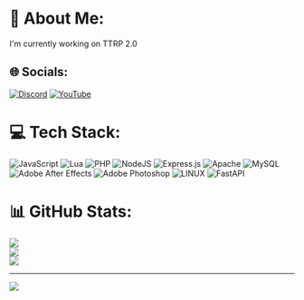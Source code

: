# 💫 About Me:
I'm currently working on TTRP 2.0


## 🌐 Socials:
[![Discord](https://img.shields.io/badge/Discord-%237289DA.svg?logo=discord&logoColor=white)](https://discord.gg/tiny-town) [![YouTube](https://img.shields.io/badge/YouTube-%23FF0000.svg?logo=YouTube&logoColor=white)]([https://youtube.com/@UCyoQAQFJOVkwkgHZRpFweMA](https://www.youtube.com/@TheFirstZiggy)) 

# 💻 Tech Stack:
![JavaScript](https://img.shields.io/badge/javascript-%23323330.svg?style=for-the-badge&logo=javascript&logoColor=%23F7DF1E) ![Lua](https://img.shields.io/badge/lua-%232C2D72.svg?style=for-the-badge&logo=lua&logoColor=white) ![PHP](https://img.shields.io/badge/php-%23777BB4.svg?style=for-the-badge&logo=php&logoColor=white) ![NodeJS](https://img.shields.io/badge/node.js-6DA55F?style=for-the-badge&logo=node.js&logoColor=white) ![Express.js](https://img.shields.io/badge/express.js-%23404d59.svg?style=for-the-badge&logo=express&logoColor=%2361DAFB) ![Apache](https://img.shields.io/badge/apache-%23D42029.svg?style=for-the-badge&logo=apache&logoColor=white) ![MySQL](https://img.shields.io/badge/mysql-%2300f.svg?style=for-the-badge&logo=mysql&logoColor=white) ![Adobe After Effects](https://img.shields.io/badge/Adobe%20After%20Effects-9999FF.svg?style=for-the-badge&logo=Adobe%20After%20Effects&logoColor=white) ![Adobe Photoshop](https://img.shields.io/badge/adobephotoshop-%2331A8FF.svg?style=for-the-badge&logo=adobephotoshop&logoColor=white) ![LINUX](https://img.shields.io/badge/Linux-FCC624?style=for-the-badge&logo=linux&logoColor=black) ![FastAPI](https://img.shields.io/badge/FastAPI-005571?style=for-the-badge&logo=fastapi)
# 📊 GitHub Stats:
![](https://github-readme-stats.vercel.app/api?username=Zigs-Pavlov&theme=dark&hide_border=false&include_all_commits=false&count_private=false)<br/>
![](https://github-readme-streak-stats.herokuapp.com/?user=Zigs-Pavlov&theme=dark&hide_border=false)<br/>
![](https://github-readme-stats.vercel.app/api/top-langs/?username=Zigs-Pavlov&theme=dark&hide_border=false&include_all_commits=false&count_private=false&layout=compact)

---
[![](https://visitcount.itsvg.in/api?id=Zigs-Pavlov&icon=0&color=0)](https://visitcount.itsvg.in)

<!-- Proudly created with GPRM ( https://gprm.itsvg.in ) -->
